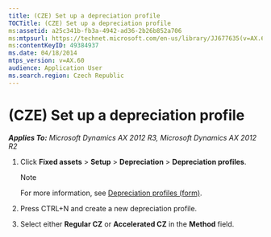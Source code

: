 ```yaml
---
title: (CZE) Set up a depreciation profile
TOCTitle: (CZE) Set up a depreciation profile
ms:assetid: a25c341b-fb3a-4942-ad36-2b26b852a706
ms:mtpsurl: https://technet.microsoft.com/en-us/library/JJ677635(v=AX.60)
ms:contentKeyID: 49384937
ms.date: 04/18/2014
mtps_version: v=AX.60
audience: Application User
ms.search.region: Czech Republic
---
```


# (CZE) Set up a depreciation profile 


_**Applies To:** Microsoft Dynamics AX 2012 R3, Microsoft Dynamics AX 2012 R2_

1.  Click **Fixed assets** \> **Setup** \> **Depreciation** \> **Depreciation profiles**.
    

    > [!NOTE]
    > <P>For more information, see <A href="https://technet.microsoft.com/en-us/library/aa549887(v=ax.60)">Depreciation profiles (form)</A>.</P>



2.  Press CTRL+N and create a new depreciation profile.

3.  Select either **Regular CZ** or **Accelerated CZ** in the **Method** field.

  



